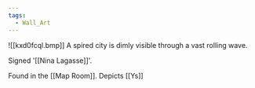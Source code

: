 ```yaml
---
tags:
  - Wall_Art
---
```

![[kxd0fcql.bmp]]
A spired city is dimly visible through a vast rolling wave.

Signed '[[Nina Lagasse]]'.

Found in the [[Map Room]]. Depicts [[Ys]]

